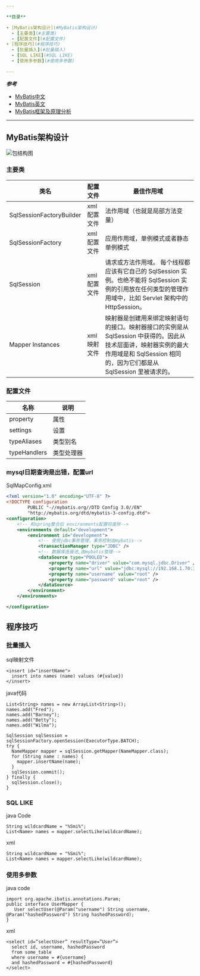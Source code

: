 ```yaml
---

**目录**

+ [MyBatis架构设计](#MyBatis架构设计)
  - [主要类](#主要类)
  - [配置文件](#配置文件)
+ [程序技巧](#程序技巧)
  - [批量插入](#批量插入)
  - [SQL LIKE](#SQL LIKE)
  - [使用多参数](#使用多参数)

---
```


***参考***

* [MyBatis中文](http://www.mybatis.org/mybatis-3/zh/getting-started.html)
* [MyBatis英文](http://www.mybatis.org/mybatis-3/index.html) 
* [MyBatis框架及原理分析](http://www.cnblogs.com/luoxn28/p/6417892.html)

---

## MyBatis架构设计

![包结构图][package-graph]


[package-graph]:http://img.blog.csdn.net/20141028140852531?watermark/2/text/aHR0cDovL2Jsb2cuY3Nkbi5uZXQvbHVhbmxvdWlz/font/5a6L5L2T/fontsize/400/fill/I0JBQkFCMA==/dissolve/70/gravity/SouthEast


### 主要类

| 类名 | 配置文件 | 最佳作用域 |
| --- | --- | -- |
| SqlSessionFactoryBuilder | xml配置文件 | 法作用域（也就是局部方法变量） |
| SqlSessionFactory | xml配置文件 | 应用作用域，单例模式或者静态单例模式 |
| SqlSession | xml配置文件 | 请求或方法作用域。 每个线程都应该有它自己的 SqlSession 实例。也绝不能将 SqlSession 实例的引用放在任何类型的管理作用域中，比如 Servlet 架构中的 HttpSession。 |
| Mapper Instances | xml映射文件 | 映射器是创建用来绑定映射语句的接口。映射器接口的实例是从 SqlSession 中获得的。因此从技术层面讲，映射器实例的最大作用域是和 SqlSession 相同的，因为它们都是从 SqlSession 里被请求的。 |

### 配置文件

| 名称 | 说明 |
| -- | -- |
| property | 属性 |
| settings | 设置 |
| typeAliases | 类型别名 |
| typeHandlers | 类型处理器 |

### mysql日期查询是出错，配置url
SqlMapConfig.xml

```xml
<?xml version="1.0" encoding="UTF-8" ?>
<!DOCTYPE configuration
        PUBLIC "-//mybatis.org//DTD Config 3.0//EN"
        "http://mybatis.org/dtd/mybatis-3-config.dtd">
<configuration>
    <!-- 和spring整合后 environments配置将废除-->
    <environments default="development">
        <environment id="development">
            <!-- 使用jdbc事务管理，事务控制由mybatis-->
            <transactionManager type="JDBC" />
            <!-- 数据库连接池,由mybatis管理-->
            <dataSource type="POOLED">
                <property name="driver" value="com.mysql.jdbc.Driver" />
                <property name="url" value="jdbc:mysql://192.168.1.70:3306/testmybatis?characterEncoding=utf-8&amp;serverTimezone=UTC" />
                <property name="username" value="root" />
                <property name="password" value="root" />
            </dataSource>
        </environment>
    </environments>

</configuration>
```

## 程序技巧

### 批量插入
sql映射文件
```
<insert id="insertName">
  insert into names (name) values (#{value})
</insert>
```
java代码
```
List<String> names = new ArrayList<String>();
names.add("Fred");
names.add("Barney");
names.add("Betty");
names.add("Wilma");

SqlSession sqlSession = sqlSessionFactory.openSession(ExecutorType.BATCH);
try {
  NameMapper mapper = sqlSession.getMapper(NameMapper.class);
  for (String name : names) {
    mapper.insertName(name);
  }
  sqlSession.commit();
} finally {
  sqlSession.close();
}
```

### SQL LIKE
java Code
```
String wildcardName = "%Smi%";
List<Name> names = mapper.selectLike(wildcardName);
```
xml
```
String wildcardName = "%Smi%";
List<Name> names = mapper.selectLike(wildcardName);
```

### 使用多参数
java code
```
import org.apache.ibatis.annotations.Param;
public interface UserMapper {
   User selectUser(@Param("username") String username, @Param("hashedPassword") String hashedPassword);
}
```
xml
```
<select id=”selectUser” resultType=”User”>
  select id, username, hashedPassword
  from some_table
  where username = #{username}
  and hashedPassword = #{hashedPassword}
</select>
```
